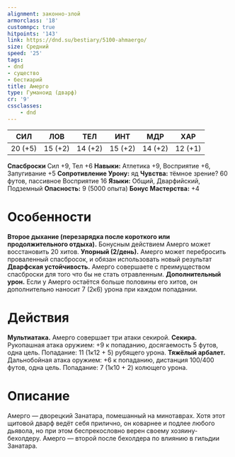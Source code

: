 ```yaml
---
alignment: законно-злой
armorclass: '18'
customnpc: true
hitpoints: '143'
link: https://dnd.su/bestiary/5100-ahmaergo/
size: Средний
speed: '25'
tags:
- dnd
- существо
- бестиарий
title: Амерго
type: Гуманоид (дварф)
cr: '9'
cssclasses:
    - dnd
---
```



| СИЛ | ЛОВ | ТЕЛ | ИНТ | МДР | ХАР |
|---|---|---|---|---|---|
| 20 (+5) | 15 (+2) | 14 (+2) | 15 (+2) | 14 (+2) | 12 (+1) |
**Спасброски** Сил +9, Тел +6
**Навыки:** Атлетика +9, Восприятие +6, Запугивание +5
**Сопротивление Урону:** яд
**Чувства:** тёмное зрение? 60 футов, пассивное Восприятие 16
**Языки:** Общий, Дварфийский, Подземный
**Опасность:** 9 (5000 опыта)
**Бонус Мастерства:** +4


# Особенности
**Второе дыхание (перезарядка после короткого или продолжительного отдыха).** Бонусным действием Амерго может восстановить 20 хитов.
**Упорный (2/день).** Амерго может перебросить проваленный спасбросок, и обязан использовать новый результат
**Дварфская устойчивость.** Амерго совершаете с преимуществом спасброски для того что бы не стать отравленным.
**Дополнительный урон.** Если у Амерго остаётся больше половины его хитов, он дополнительно наносит 7 (2к6) урона при каждом попадании.


# Действия
**Мультиатака.** Амерго совершает три атаки секирой.
**Секира.** Рукопашная атака оружием: +9 к попаданию, досягаемость 5 футов, одна цель. Попадание: 11 (1к12 + 5) рубящего урона.
**Тяжёлый арбалет.** Дальнобойная атака оружием: +6 к попаданию, дистанция 100/400 футов, одна цель. Попадание: 7 (1к10 + 2) колющего урона.


# Описание
Амерго — дворецкий Занатара, помешанный на минотаврах. Хотя этот щитовой дварф ведёт себя прилично, он коварнее и подлее любого дьявола, но при этом бес­прекословно верен своему хозяину- бехолдеру. Амерго — второй после бехолдера по влиянию в гиль­дии Занатара.